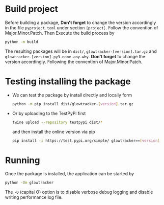 # Build project
Before building a package, **Don't forget** to change the version accordingly in the file `pyproject.toml` under section `[project]`. 
Follow the convention of Major.Minor.Patch.
Then Execute the build process by
```bash
python -m build
```
The resulting packages will be in `dist/`, `glowtracker-[version].tar.gz` and `glowtracker-[version]-py3-none-any.why`.
**Don't forget** to change the version accordingly. Following the convention of Major.Minor.Patch.

# Testing installing the package
- We can test the package by install directly and locally form
    ```bash
    python -m pip install dist/glowtracker-[version].tar.gz
    ```

- Or by uploading to the TestPyPI first
    ```bash
    twine upload --repository testpypi dist/*
    ```
    and then install the online version via pip
    ```bash
    pip install -i https://test.pypi.org/simple/ glowtracker==[version]
    ```

# Running
Once the package is installed, the application can be started by
```bash
python -Om glowtracker
```
The `-O` (capital O) option is to disable verbose debug logging and disable writing performance log file.
